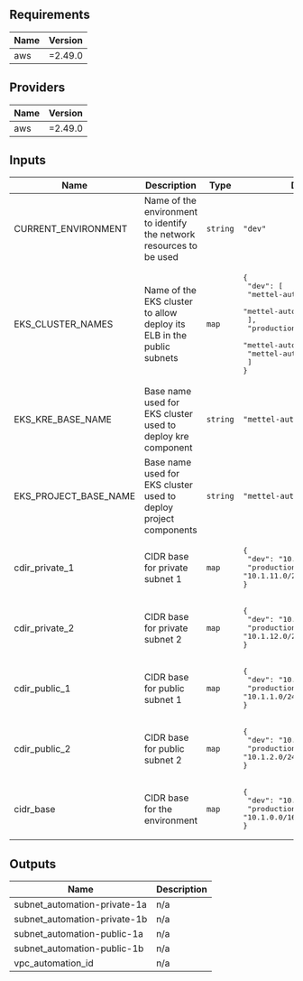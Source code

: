 ## Requirements

| Name | Version |
|------|---------|
| aws | =2.49.0 |

## Providers

| Name | Version |
|------|---------|
| aws | =2.49.0 |

## Inputs

| Name | Description | Type | Default | Required |
|------|-------------|------|---------|:--------:|
| CURRENT\_ENVIRONMENT | Name of the environment to identify the network resources to be used | `string` | `"dev"` | no |
| EKS\_CLUSTER\_NAMES | Name of the EKS cluster to allow deploy its ELB in the public subnets | `map` | <pre>{<br>  "dev": [<br>    "mettel-automation-kre-dev",<br>    "mettel-automation-dev"<br>  ],<br>  "production": [<br>    "mettel-automation-kre",<br>    "mettel-automation"<br>  ]<br>}</pre> | no |
| EKS\_KRE\_BASE\_NAME | Base name used for EKS cluster used to deploy kre component | `string` | `"mettel-automation-kre"` | no |
| EKS\_PROJECT\_BASE\_NAME | Base name used for EKS cluster used to deploy project components | `string` | `"mettel-automation"` | no |
| cdir\_private\_1 | CIDR base for private subnet 1 | `map` | <pre>{<br>  "dev": "10.2.11.0/24",<br>  "production": "10.1.11.0/24"<br>}</pre> | no |
| cdir\_private\_2 | CIDR base for private subnet 2 | `map` | <pre>{<br>  "dev": "10.2.12.0/24",<br>  "production": "10.1.12.0/24"<br>}</pre> | no |
| cdir\_public\_1 | CIDR base for public subnet 1 | `map` | <pre>{<br>  "dev": "10.2.1.0/24",<br>  "production": "10.1.1.0/24"<br>}</pre> | no |
| cdir\_public\_2 | CIDR base for public subnet 2 | `map` | <pre>{<br>  "dev": "10.2.2.0/24",<br>  "production": "10.1.2.0/24"<br>}</pre> | no |
| cidr\_base | CIDR base for the environment | `map` | <pre>{<br>  "dev": "10.2.0.0/16",<br>  "production": "10.1.0.0/16"<br>}</pre> | no |

## Outputs

| Name | Description |
|------|-------------|
| subnet\_automation-private-1a | n/a |
| subnet\_automation-private-1b | n/a |
| subnet\_automation-public-1a | n/a |
| subnet\_automation-public-1b | n/a |
| vpc\_automation\_id | n/a |

